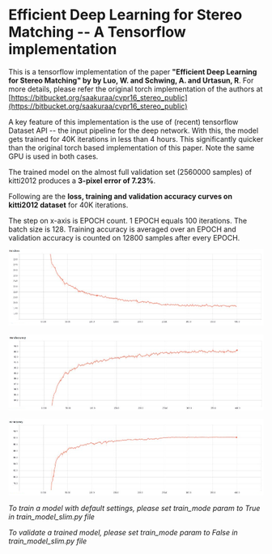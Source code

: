 # Efficient Deep Learning for Stereo Matching -- A Tensorflow implementation

This is a tensorflow implementation of the paper **"Efficient Deep Learning for Stereo Matching" by by Luo, W. and Schwing, A. and Urtasun, R**. For more details, please refer the original torch implementation of the authors at [https://bitbucket.org/saakuraa/cvpr16_stereo_public](https://bitbucket.org/saakuraa/cvpr16_stereo_public) 

A key feature of this implementation is the use of (recent) tensorflow Dataset API -- the input pipeline for the deep network. With this, the model gets trained for 40K iterations in less than 4 hours. This significantly quicker than the original torch based implementation of this paper. Note the same GPU is used in both cases.

The trained model on the almost full validation set (2560000 samples) of kitti2012 produces a **3-pixel error of 7.23%**. 

Following are the **loss, training and validation accuracy curves on kitti2012 dataset** for 40K iterations. 

The step on x-axis is EPOCH count. 1 EPOCH equals 100 iterations. The batch size is 128. Training accuracy is averaged over an EPOCH and validation accuracy is counted on 12800 samples after every EPOCH. 

![Loss Curve for kitti2012 dataset (160 training images)](/images/train_loss.png)


![Training Curve for kitti2012 dataset](/images/train_acc.png)


![Validation curve for kitti2012 dataset (34 validation images)](/images/val_acc.png)

*To train a model with default settings, please set train_mode param to True in train_model_slim.py file* 

*To validate a trained model, please set train_mode param to False in train_model_slim.py file*
